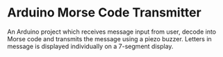 # Arduino Morse Code Transmitter
An Arduino project which receives message input from user, decode into Morse code and transmits the message using a piezo buzzer.  Letters in message is displayed individually on a 7-segment display.  
